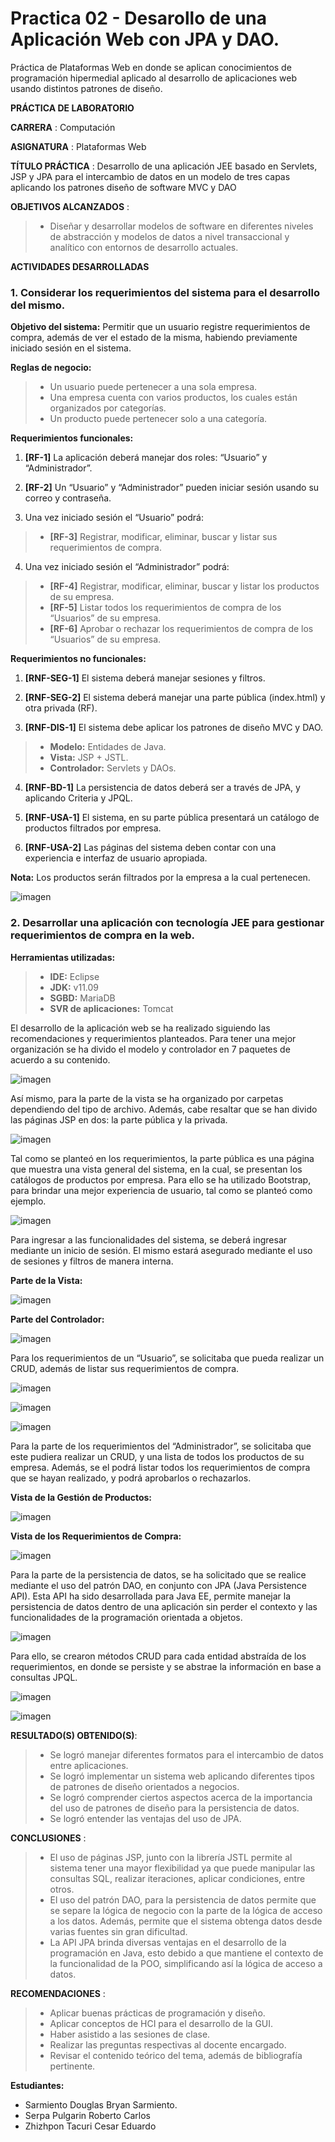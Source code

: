 # Practica 02 - Desarollo de una Aplicación Web con JPA y DAO.

Práctica de Plataformas Web en donde se aplican conocimientos de programación hipermedial aplicado al desarrollo de aplicaciones web usando distintos patrones de diseño.

**PRÁCTICA DE LABORATORIO**

**CARRERA** : Computación

**ASIGNATURA** : Plataformas Web

**TÍTULO PRÁCTICA** : Desarrollo de una aplicación JEE basado en Servlets, JSP y JPA para el intercambio de datos en un modelo de tres capas aplicando los patrones diseño de software MVC y DAO

**OBJETIVOS ALCANZADOS** :

> - Diseñar y desarrollar modelos de software en diferentes niveles de abstracción y modelos de datos a nivel transaccional y analítico con entornos de desarrollo actuales.

**ACTIVIDADES DESARROLLADAS**

<h3><strong>1. Considerar los requerimientos del sistema para el desarrollo del mismo. </strong></h3>

**Objetivo del sistema:** Permitir que un usuario registre requerimientos de compra, además de ver el estado de la misma, habiendo previamente iniciado sesión en el sistema.

**Reglas de negocio:**

> - Un usuario puede pertenecer a una sola empresa.
> - Una empresa cuenta con varios productos, los cuales están organizados por categorías.
> - Un producto puede pertenecer solo a una categoría.

**Requerimientos funcionales:**

1)	**[RF-1]** La aplicación deberá manejar dos roles: “Usuario” y “Administrador”.

2)	**[RF-2]** Un “Usuario” y “Administrador” pueden iniciar sesión usando su correo y contraseña.

3)	Una vez iniciado sesión el “Usuario” podrá:
> - **[RF-3]** Registrar, modificar, eliminar, buscar y listar sus requerimientos de compra.

4)	Una vez iniciado sesión el “Administrador” podrá:

> - **[RF-4]** Registrar, modificar, eliminar, buscar y listar los productos de su empresa.
> - **[RF-5]** Listar todos los requerimientos de compra de los “Usuarios” de su empresa.
> - **[RF-6]** Aprobar o rechazar los requerimientos de compra de los “Usuarios” de su empresa.

**Requerimientos no funcionales:**

1)	**[RNF-SEG-1]** El sistema deberá manejar sesiones y filtros.

2)	**[RNF-SEG-2]** El sistema deberá manejar una parte pública (index.html) y otra privada (RF).

3)	**[RNF-DIS-1]** El sistema debe aplicar los patrones de diseño MVC y DAO.

> - **Modelo:** Entidades de Java.
> - **Vista:** JSP + JSTL.
> - **Controlador:** Servlets y DAOs.

4) **[RNF-BD-1]** La persistencia de datos deberá ser a través de JPA, y aplicando Criteria y JPQL.

5)	**[RNF-USA-1]** El sistema, en su parte pública presentará un catálogo de productos filtrados por empresa.

6)	**[RNF-USA-2]** Las páginas del sistema deben contar con una experiencia e interfaz de usuario apropiada.


**Nota:** Los productos serán filtrados por la empresa a la cual pertenecen.

![imagen](resources/Imagen0.png)

<h3><strong>2. Desarrollar una aplicación con tecnología JEE para gestionar requerimientos de compra en la web. </strong></h3>

**Herramientas utilizadas:**
> - **IDE:** Eclipse
> - **JDK:** v11.09
> - **SGBD:** MariaDB
> - **SVR de aplicaciones:** Tomcat

El desarrollo de la aplicación web se ha realizado siguiendo las recomendaciones y requerimientos planteados. Para tener una mejor organización se ha divido el modelo y controlador en 7 paquetes de acuerdo a su contenido.

![imagen](resources/Imagen1.png)

Así mismo, para la parte de la vista se ha organizado por carpetas dependiendo del tipo de archivo. Además, cabe resaltar que se han divido las páginas JSP en dos: la parte pública y la privada.

![imagen](resources/Imagen2.png)

Tal como se planteó en los requerimientos, la parte pública es una página que muestra una vista general del sistema, en la cual, se presentan los catálogos de productos por empresa. Para ello se ha utilizado Bootstrap, para brindar una mejor experiencia de usuario, tal como se planteó como ejemplo.

![imagen](resources/Imagen20.png)

Para ingresar a las funcionalidades del sistema, se deberá ingresar mediante un inicio de sesión.  El mismo estará asegurado mediante el uso de sesiones y filtros de manera interna.

**Parte de la Vista:**

![imagen](resources/Imagen4.png)

**Parte del Controlador:**

![imagen](resources/Imagen5.png)

Para los requerimientos de un “Usuario”, se solicitaba que pueda realizar un CRUD, además de listar sus requerimientos de compra.

![imagen](resources/Imagen21.png)

![imagen](resources/Imagen22.png)

![imagen](resources/Imagen23.png)

Para la parte de los requerimientos del “Administrador”, se solicitaba que este pudiera realizar un CRUD, y una lista de todos los productos de su empresa. Además, se el podrá listar todos los requerimientos de compra que se hayan realizado, y podrá aprobarlos o rechazarlos.

**Vista de la Gestión de Productos:**

![imagen](resources/Imagen25.png)

**Vista de los Requerimientos de Compra:**

![imagen](resources/Imagen26.png)

Para la parte de la persistencia de datos, se ha solicitado que se realice mediante el uso del patrón DAO, en conjunto con JPA (Java Persistence API). Esta API ha sido desarrollada para Java EE, permite manejar la persistencia de datos dentro de una aplicación sin perder el contexto y las funcionalidades de la programación orientada a objetos. 

![imagen](resources/Imagen28.png)

Para ello, se crearon métodos CRUD para cada entidad abstraída de los requerimientos, en donde se persiste y se abstrae la información en base a consultas JPQL.

![imagen](resources/Imagen29.png)

![imagen](resources/Imagen30.png)


**RESULTADO(S) OBTENIDO(S)**:

> - Se logró manejar diferentes formatos para el intercambio de datos entre aplicaciones.
> - Se logró implementar un sistema web aplicando diferentes tipos de patrones de diseño orientados a negocios.
> - Se logró comprender ciertos aspectos acerca de la importancia del uso de patrones de diseño para la persistencia de datos.
> - Se logró entender las ventajas del uso de JPA.



**CONCLUSIONES** :

> - El uso de páginas JSP, junto con la librería JSTL permite al sistema tener una mayor flexibilidad ya que puede manipular las consultas SQL, realizar iteraciones, aplicar condiciones, entre otros.
> - El uso del patrón DAO, para la persistencia de datos permite que se separe la lógica de negocio con la parte de la lógica de acceso a los datos. Además, permite que el sistema obtenga datos desde varias fuentes sin gran dificultad.
> - La API JPA brinda diversas ventajas en el desarrollo de la programación en Java, esto debido a que mantiene el contexto de la funcionalidad de la POO, simplificando así la lógica de acceso a datos.

**RECOMENDACIONES** :

> - Aplicar buenas prácticas de programación y diseño.
> - Aplicar conceptos de HCI para el desarrollo de la GUI.
> - Haber asistido a las sesiones de clase.
> - Realizar las preguntas respectivas al docente encargado.
> - Revisar el contenido teórico del tema, además de bibliografía pertinente.

**Estudiantes:** 

- Sarmiento Douglas Bryan Sarmiento.
- Serpa Pulgarin Roberto Carlos
- Zhizhpon Tacuri Cesar Eduardo 